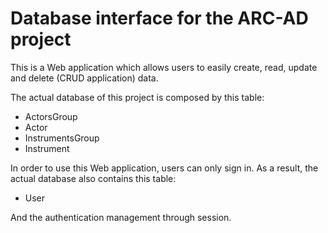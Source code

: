 # Database interface for the ARC-AD project

This is a Web application which allows users to easily create, read, update and delete (CRUD application) data.

The actual database of this project is composed by this table: 

* ActorsGroup
* Actor
* InstrumentsGroup
* Instrument

In order to use this Web application, users can only sign in. As a result, the actual database also contains this table: 

* User

And the authentication management through session. 
